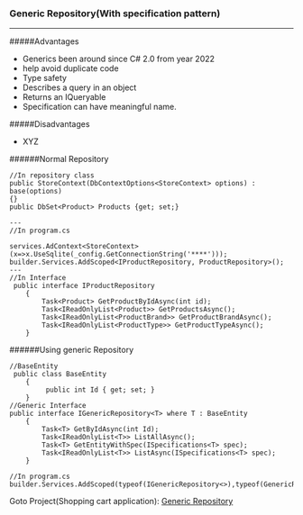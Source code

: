 ### Generic Repository(With specification pattern)
---

#####Advantages
- Generics been around since C# 2.0 from year 2022 
- help avoid duplicate code
- Type safety
- Describes a query in an object
- Returns an IQueryable<T>
- Specification can have meaningful name.

#####Disadvantages
- XYZ

######Normal Repository 
```
//In repository class
public StoreContext(DbContextOptions<StoreContext> options) : base(options)
{}
public DbSet<Product> Products {get; set;}

---
//In program.cs

services.AdContext<StoreContext>(x=>x.UseSqlite(_config.GetConnectionString('****')));
builder.Services.AddScoped<IProductRepository, ProductRepository>();
---
//In Interface 
 public interface IProductRepository
    {
        Task<Product> GetProductByIdAsync(int id);
        Task<IReadOnlyList<Product>> GetProductsAsync();
        Task<IReadOnlyList<ProductBrand>> GetProductBrandAsync();
        Task<IReadOnlyList<ProductType>> GetProductTypeAsync();
    }

```
######Using generic Repository
```
//BaseEntity 
 public class BaseEntity
    {
         public int Id { get; set; }
    }
//Generic Interface
public interface IGenericRepository<T> where T : BaseEntity
    {
        Task<T> GetByIdAsync(int Id);
        Task<IReadOnlyList<T>> ListAllAsync();
        Task<T> GetEntityWithSpec(ISpecifications<T> spec);
        Task<IReadOnlyList<T>> ListAsync(ISpecifications<T> spec); 
    }

//In program.cs
builder.Services.AddScoped(typeof(IGenericRepository<>),typeof(GenericRepository<>)); 
```

 Goto Project(Shopping cart application): [Generic Repository ](../FictionShoppingCart/core/Interfaces/IGenericRepository.cs)